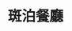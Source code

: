 ---
title: "斑泊餐廳"
description: "斑泊餐廳"
layout: shop
keywords:
  - 美食競賽
  - 台灣美食
  - 美食精選
datePublished: "2025-06-30"
dateModified: "2025-07-03"
city: "台北市"
district: "中山區"
address: "台北市中山區樂群二路265巷38號"
phone: "0285029168"
geo: "25.081119516828522, 121.56043162874795"
google_map: "https://maps.app.goo.gl/PS7J6uornGR3usmz8"
footinder: "https://footinder.com.tw/%E5%8F%B0%E5%8C%97%E5%B8%82%E4%B8%AD%E5%B1%B1%E5%8D%80/43675/"
official: "https://www.facebook.com/banborestaurant/"
award:
  - name: "500盤"
    year: "2024"
    entries:
      - dishes:
          - "聚"
          - "鵝肝慕斯"

---